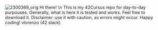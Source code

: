
![2300369_orig](https://github.com/user-attachments/assets/556aae51-e9f3-41f2-b3e2-5886deb72bb0)
Hi there! \n
This is my 42Cursus repo for day-to-day purpouses.
Generally, what is here it is tested and works.
Feel free to download it.
Disclaimer: use it with caution, as errors might occur.
Happy coding!
vlorenzo (42 slack)
